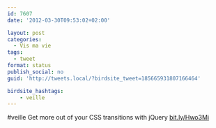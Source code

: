 ```yaml
---
id: 7607
date: '2012-03-30T09:53:02+02:00'

layout: post
categories:
  - Vis ma vie
tags:
  - tweet
format: status
publish_social: no
guid: 'http://tweets.local/?birdsite_tweet=185665931807166464'

birdsite_hashtags:
    - veille
---
```


\#veille Get more out of your CSS transitions with jQuery [bit.ly/Hwo3Mi](http://bit.ly/Hwo3Mi)